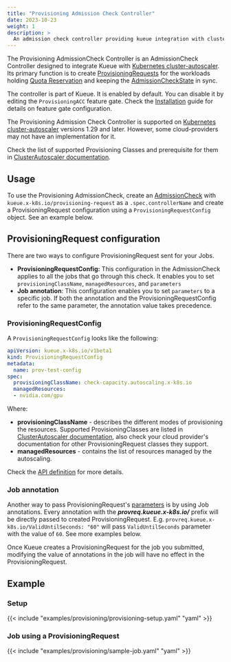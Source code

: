 ```yaml
---
title: "Provisioning Admission Check Controller"
date: 2023-10-23
weight: 1
description: >
  An admission check controller providing kueue integration with cluster autoscaler.
---
```


The Provisioning AdmissionCheck Controller is an AdmissionCheck Controller designed to integrate Kueue with [Kubernetes cluster-autoscaler](https://github.com/kubernetes/autoscaler/tree/master/cluster-autoscaler). Its primary function is to create [ProvisioningRequests](https://github.com/kubernetes/autoscaler/blob/4872bddce2bcc5b4a5f6a3d569111c11b8a2baf4/cluster-autoscaler/provisioningrequest/apis/autoscaling.x-k8s.io/v1beta1/types.go#L41) for the workloads holding [Quota Reservation](/docs/concepts/#quota-reservation) and keeping the [AdmissionCheckState](/docs/concepts/admission_check/#admissioncheckstate) in sync.

The controller is part of Kueue. It is enabled by default. You can disable it by editing the `ProvisioningACC` feature gate. Check the [Installation](/docs/installation/#change-the-feature-gates-configuration) guide for details on feature gate configuration.

The Provisioning Admission Check Controller is supported on [Kubernetes cluster-autoscaler](https://github.com/kubernetes/autoscaler/tree/master/cluster-autoscaler) versions 1.29 and later. However, some cloud-providers may not have an implementation for it.

Check the list of supported Provisioning Classes and prerequisite for them in [ClusterAutoscaler documentation](https://github.com/kubernetes/autoscaler/blob/master/cluster-autoscaler/FAQ.md#supported-provisioningclasses).

## Usage

To use the Provisioning AdmissionCheck, create an [AdmissionCheck](docs/concepts/admission_check)
with `kueue.x-k8s.io/provisioning-request` as a `.spec.controllerName` and create a ProvisioningRequest configuration using a `ProvisioningRequestConfig` object. See an example below.

## ProvisioningRequest configuration

There are two ways to configure ProvisioningRequest sent for your Jobs.

- **ProvisioningRequestConfig:** This configuration in the AdmissionCheck applies to all the jobs that go through this check.
It enables you to set `provisioningClassName`, `managedResources`, and `parameters`
- **Job annotation**: This configuration enables you to set `parameters` to a specific job. If both the annotation and the ProvisioningRequestConfig refer to the same parameter, the annotation value takes precedence.

### ProvisioningRequestConfig
A `ProvisioningRequestConfig` looks like the following:

```yaml
apiVersion: kueue.x-k8s.io/v1beta1
kind: ProvisioningRequestConfig
metadata:
  name: prov-test-config
spec:
  provisioningClassName: check-capacity.autoscaling.x-k8s.io
  managedResources:
  - nvidia.com/gpu
```

Where:
- **provisioningClassName** - describes the different modes of provisioning the resources. Supported ProvisioningClasses are listed in [ClusterAutoscaler documentation](https://github.com/kubernetes/autoscaler/blob/master/cluster-autoscaler/FAQ.md#supported-provisioningclasses), also check your cloud provider's documentation for other ProvisioningRequest classes they support.
- **managedResources** -  contains the list of resources managed by the autoscaling.

Check the [API definition](https://github.com/kubernetes-sigs/kueue/blob/main/apis/kueue/v1beta1/provisioningrequestconfig_types.go) for more details.

### Job annotation

Another way to pass ProvisioningRequest's [parameters](https://github.com/kubernetes/autoscaler/blob/0130d33747bb329b790ccb6e8962eedb6ffdd0a8/cluster-autoscaler/apis/provisioningrequest/autoscaling.x-k8s.io/v1beta1/types.go#L115) is by using Job annotations. Every annotation with the ***provreq.kueue.x-k8s.io/*** prefix will be directly passed to created ProvisioningRequest. E.g. `provreq.kueue.x-k8s.io/ValidUntilSeconds: "60"` will pass `ValidUntilSeconds` parameter with the value of `60`. See more examples below.

Once Kueue creates a ProvisioningRequest for the job you submitted, modifying the value of annotations in the job will have no effect in the ProvisioningRequest.

## Example

### Setup

{{< include "examples/provisioning/provisioning-setup.yaml" "yaml" >}}

### Job using a ProvisioningRequest

{{< include "examples/provisioning/sample-job.yaml" "yaml" >}}
